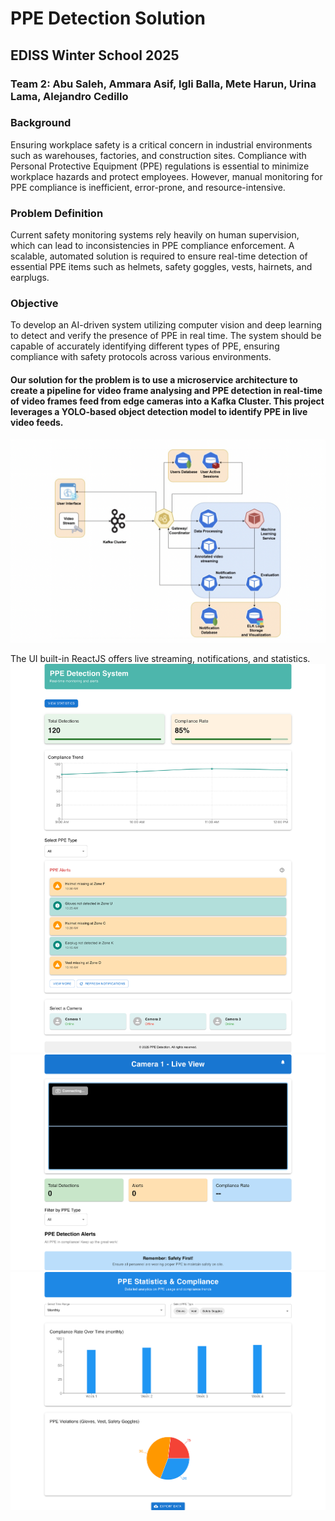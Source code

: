 # PPE Detection Solution
## EDISS Winter School 2025
### Team 2: Abu Saleh, Ammara Asif, Igli Balla, Mete Harun, Urina Lama, Alejandro Cedillo

### Background
Ensuring workplace safety is a critical concern in industrial environments such as warehouses, factories, and construction sites. Compliance with Personal Protective Equipment (PPE) regulations is essential to minimize workplace hazards and protect employees. However, manual monitoring for PPE compliance is inefficient, error-prone, and resource-intensive.

### Problem Definition
Current safety monitoring systems rely heavily on human supervision, which can lead to inconsistencies in PPE compliance enforcement. A scalable, automated solution is required to ensure real-time detection of essential PPE items such as helmets, safety goggles, vests, hairnets, and earplugs.

### Objective
To develop an AI-driven system utilizing computer vision and deep learning to detect and verify the presence of PPE in real time. The system should be capable of accurately identifying different types of PPE, ensuring compliance with safety protocols across various environments.

#### Our solution for the problem is to use a microservice architecture to create a pipeline for video frame analysing and PPE detection in real-time of video frames feed from edge cameras into a Kafka Cluster. This project leverages a YOLO-based object detection model to identify PPE in live video feeds.
![Architecture](https://github.com/Igli333/ppe-detection-solution/blob/main/architecture.png)

The UI built-in ReactJS offers live streaming, notifications, and statistics.
![Dashboard](https://github.com/Igli333/ppe-detection-solution/blob/main/Dashboard.png)
![Streaming](https://github.com/Igli333/ppe-detection-solution/blob/main/CameraView.png)
![Statistics](https://github.com/Igli333/ppe-detection-solution/blob/main/Statistics.png)

